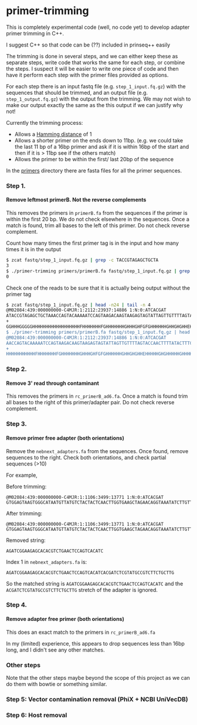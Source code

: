 # primer-trimming

This is completely experimental code (well, no code yet) to develop adapter primer trimming in C++.

I suggest C++ so that code can be (??) included in prinseq++ easily

The trimming is done in several steps, and we can either keep these as separate steps, write code that works the same for each step, or combine the steps. I suspect it will be easier to write one piece of code and then have it perform each step with the primer files provided as options.

For each step there is an input fastq file (e.g. `step_1_input.fq.gz`) with the sequences that should be trimmed, and an output file (e.g. `step_1_output.fq.gz`) with the output from the trimming. We may not wish to make our output exactly the same as the this output if we can justify why not!

Currently the trimming process:
- Allows a [Hamming distance](https://en.wikipedia.org/wiki/Hamming_distance) of 1
- Allows a shorter primer on the ends down to 11bp. (e.g. we could take the last 11 bp of a 16bp primer and ask if it is within 16bp of the start and then if it is > 11bp see if the others match)
- Allows the primer to be within the first/ last 20bp of the sequence



In the [primers](primers) directory there are fasta files for all the primer sequences.

### Step 1.

#### Remove leftmost primerB. Not the reverse complements

This removes the primers in `primerB.fa` from the sequences if the primer is within the first 20 bp. We do not check elsewhere in the sequences. Once a match is found, trim all bases to the left of this primer.
Do not check reverse complement.

Count how many times the first primer tag is in the input and how many times it is in the output
```sh
$ zcat fastq/step_1_input.fq.gz | grep -c TACCGTAGAGCTGCTA
3
$ ./primer-trimming primers/primerB.fa fastq/step_1_input.fq.gz | grep -c TACCGTAGAGCTGCTA
0
```

Check one of the reads to be sure that it is actually being output without the primer tag
```sh
$ zcat fastq/step_1_input.fq.gz | head -n24 | tail -n 4
@M02084:439:000000000-C4MJR:1:2112:23937:14886 1:N:0:ATCACGAT
ATACCGTAGAGCTGCTAAACCAGTACAAAAATCCAGTAAGACAAGTAAGAGTAGTATTAGTTGTTTTAGTACCAACTTTTATACTTTCAATATTACTAATAAATCTCTTAATGTCATCTTTTCTAAGAGTATCTCCAGTAGGATCTTCAAGTTTATAATAAGCCTTTTCAAATTCTTTAGCAGGACTCCAAGATTTATATCCATCTGGATAAGTTACTTCATAACCCATT
+
GGHHHGGGGGHHHHHHHHHHHHHHHHHHFHHHHHHHFGHHHHHHHGHHHGHFGFGHHHHHHGHHGHGHHEHHHHHGHGHHHHHGHHHHHGGHHHEHHHHHHHHHHHHHHHHHEFHFHFHHHHFHHHHHHHGHHFFHFGHHHGFHHHHHHDFHHHFEHGFHHFHHHHHHBFHFHGHHHBHGGGHFFHCC1G1GCGFHD<<DHB<D11GB1<F11FDF0DGF00DDGFA<<0
$ ./primer-trimming primers/primerB.fa fastq/step_1_input.fq.gz | head -n24 | tail -n 4
@M02084:439:000000000-C4MJR:1:2112:23937:14886 1:N:0:ATCACGAT
AACCAGTACAAAAATCCAGTAAGACAAGTAAGAGTAGTATTAGTTGTTTTAGTACCAACTTTTATACTTTCAATATTACTAATAAATCTCTTAATGTCATCTTTTCTAAGAGTATCTCCAGTAGGATCTTCAAGTTTATAATAAGCCTTTTCAAATTCTTTAGCAGGACTCCAAGATTTATATCCATCTGGATAAGTTACTTCATAACCCATT
+
HHHHHHHHHHHFHHHHHHHFGHHHHHHHGHHHGHFGFGHHHHHHGHHGHGHHEHHHHHGHGHHHHHGHHHHHGGHHHEHHHHHHHHHHHHHHHHHEFHFHFHHHHFHHHHHHHGHHFFHFGHHHGFHHHHHHDFHHHFEHGFHHFHHHHHHBFHFHGHHHBHGGGHFFHCC1G1GCGFHD<<DHB<D11GB1<F11FDF0DGF00DDGFA<<0

```

### Step 2.

#### Remove 3' read through contaminant

This removes the primers in `rc_primerB_ad6.fa`. Once a match is found trim all bases to the right of this primer/adapter pair. 
Do not check reverse complement.

### Step 3.

#### Remove primer free adapter (both orientations)

Remove the `nebnext_adapters.fa` from the sequences. Once found, remove sequences to the right.
Check both orientations, and check partial sequences (>10)

For example,

Before trimming:
```
@M02084:439:000000000-C4MJR:1:1106:3499:13771 1:N:0:ATCACGAT
GTGGAGTAAGTGGGCATAATGTTATGTCTACTACTCAACTTGGTGAAGCTAGAACAGGTAAATATCTTGTTATGAATAAATTTGCAGATAGTGAAACTAAACCTAGTAGACTTGATGTAGATTTTAATTCTCTCTATACTGATATTAAAAATAAATTAGTTGGAGAAGGATTTGGATCAGGTGTTGGAATTGGAGATCGGAAGAGCACACGTCTGAACTCCAGTCACATC
```

After trimming:
```
@M02084:439:000000000-C4MJR:1:1106:3499:13771 1:N:0:ATCACGAT
GTGGAGTAAGTGGGCATAATGTTATGTCTACTACTCAACTTGGTGAAGCTAGAACAGGTAAATATCTTGTTATGAATAAATTTGCAGATAGTGAAACTAAACCTAGTAGACTTGATGTAGATTTTAATTCTCTCTATACTGATATTAAAAATAAATTAGTTGGAGAAGGATTTGGATCAGGTGTTGGAATTGG
```

Removed string:
```
AGATCGGAAGAGCACACGTCTGAACTCCAGTCACATC
```

Index 1 in `nebnext_adapters.fa` is:
```
AGATCGGAAGAGCACACGTCTGAACTCCAGTCACATCACGATCTCGTATGCCGTCTTCTGCTTG
```

So the matched string is `AGATCGGAAGAGCACACGTCTGAACTCCAGTCACATC` and the `ACGATCTCGTATGCCGTCTTCTGCTTG` stretch of the adapter is ignored.


### Step 4.

#### Remove adapter free primer (both orientations)

This does an exact match to the primers in `rc_primerB_ad6.fa`

In my (limited) experience, this appears to drop sequences less than 16bp long, and I didn't see any other matches.

### Other steps

Note that the other steps maybe beyond the scope of this project as we can do them with bowtie or something similar.

### Step 5: Vector contamination removal (PhiX + NCBI UniVecDB)

### Step 6: Host removal
